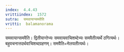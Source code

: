 ```yaml
---
index:  4.4.43
vrittiindex:  1572
sutra:  समवायान्समवैति
vritti:  balamanorama 
---
```


समवायान्समवैति। द्वितीयान्तेभ्यः समवायवाचिशब्देभ्यः समवैतीत्यर्थे ठगित्यर्थः। बहुवचनात्तदर्थवाचिशब्दग्रहणम्। समवैति=मेलयतीत्यर्थः। 

